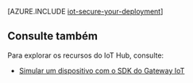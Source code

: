 <properties
 pageTitle="Proteger sua implantação IoT | Microsoft Azure"
 description="Este artigo fornece detalhes sobre como proteger sua implantação IoT"
 services="iot-hub"
 documentationCenter=""
 authors="YuriDio"
 manager="timlt"
 editor=""/>

<tags
 ms.service="iot-hub"
 ms.devlang="na"
 ms.topic="article"
 ms.tgt_pltfrm="na"
 ms.workload="na"
 ms.date="10/17/2016"
 ms.author="yurid"/>

[AZURE.INCLUDE [iot-secure-your-deployment](../../includes/iot-secure-your-deployment.md)]

## <a name="see-also"></a>Consulte também

Para explorar os recursos do IoT Hub, consulte:

- [Simular um dispositivo com o SDK do Gateway IoT][lnk-gateway]

[lnk-gateway]: iot-hub-linux-gateway-sdk-simulated-device.md